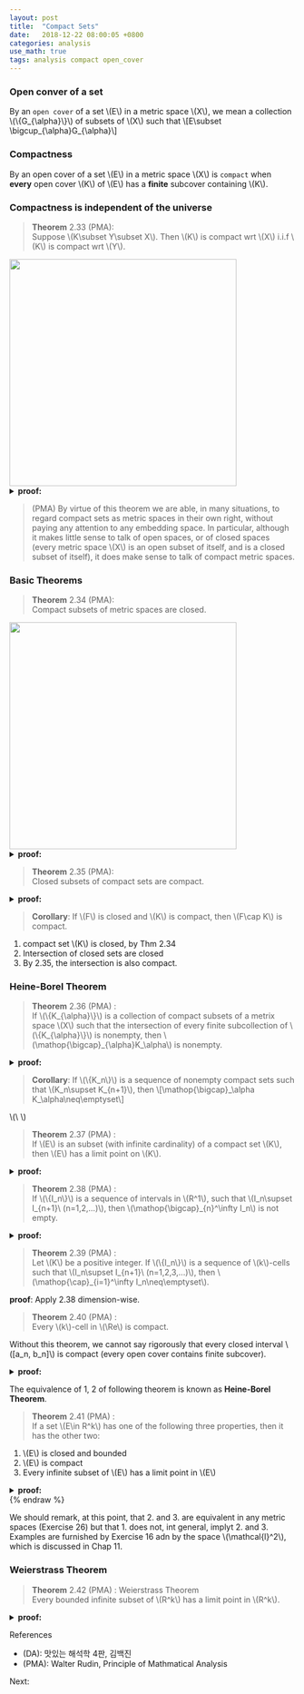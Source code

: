 ```yaml
---
layout: post
title:  "Compact Sets"
date:   2018-12-22 08:00:05 +0800
categories: analysis
use_math: true
tags: analysis compact open_cover
---
```



### Open conver of a set
By an `open cover` of a set \\(E\\) in a metric space \\(X\\), we mean a collection \\(\\{G\_\{\alpha\}\\}\\) of subsets of \\(X\\) such that
\\[E\subset \bigcup\_\{\alpha\}G\_\{\alpha\}\\]

### Compactness
By an open cover of a set \\(E\\) in a metric space \\(X\\) is `compact` when __every__ open cover \\(K\\) of \\(E\\) has a __finite__ subcover containing \\(K\\).


### Compactness is independent of the universe
> __Theorem__ 2.33 (PMA):  
Suppose \\(K\subset Y\subset X\\). Then \\(K\\) is compact wrt \\(X\\) i.i.f \\(K\\) is compact wrt \\(Y\\).

<img src="{{ site.url }}/images/analysis/2018-12-22/img1.png" class="center" style="width:400px"/>
<details>
  <summary><b>proof:</b></summary>
{% raw %}
\\(\rightarrow\\): Consider an open cover of \\(K\\) in \\(Y\\), \\(\bigcup\_\{\alpha\}G\_\{\alpha\}\\). We have show that this open cover has a finite subcover, using the compactness of \\(K\\) in \\(X\\).  
Since \\(G\_\{\alpha\}\\) is open in \\(Y\subset X\\), \\(\exists\\) a set \\(F\_\{\alpha\}\\) open in \\(X\\), such that \\(G\_\alpha=Y\bigcap K\_\alpha\\).  
Since
\\[K\subset Y \quad\land\quad K\subset \bigcup\_\{\alpha\}G\_\{\alpha\},\\]
\\(\bigcup\_\{\alpha\}F\_\{\alpha\}\\) is an open cover of \\(K\\), and since \\(K\\) is compact in \\(X\\) it contains a finite subcover, denoted by the subindex \\(\alpha\_k\\).  
Now considering its intersection with \\(Y\\),
\\[\left(\bigcup\_\{\alpha_k\}K\_\{\alpha_k\}\right) \cap Y\\]
it contains \\(K\\) since the both terms contains \\(K\\), and finally
\\[=\bigcup\_\{\alpha\}K\_\{\alpha_k\}\cap Y=\bigcup\_\{\alpha\}G\_\{\alpha\_k\}\\]
Thus the finite subcover of \\(G\_\alpha\\) exists for arbitrary open cover \\(G\_\alpha\\) in \\(Y\\).  
\\(\leftarrow\\) : Consider \\(\\{G\_\alpha\\}\\), an open subcover of \\(K\\) in \\(X\\). Taking intersection with \\(Y\\) as \\(\bigcup\_\alpha G\_\alpha \cap Y\\) it still contains \\(K\\), and since \\(K\\) is compact in \\(Y\\) it contains a finite subcover \\(\\{G\_\{\alpha\_k\}\\}\\). Now we have
\\[K\subset \bigcup\_\{\alpha\_k\} G\_\{\alpha\_k\} \cap Y \subset \bigcup\_\{\alpha\_k\} G\_\{\alpha\_k\}\\]
Thus we obtained finite subcover for an arbitary open cover in \\(X\\). __Q.E.D.__
{% endraw %}
</details>


> (PMA) By virtue of this theorem we are able, in many situations, to regard compact sets as metric spaces in their own right, without paying any attention to any embedding space. In particular, although it makes little sense to talk of open spaces, or of closed spaces (every metric space \\(X\\) is an open subset of itself, and is a closed subset of itself), it does make sense to talk of compact metric spaces.


### Basic Theorems

> __Theorem__ 2.34 (PMA):  
Compact subsets of metric spaces are closed.

<img src="{{ site.url }}/images/analysis/2018-12-22/img2.png" class="center" style="width:400px"/>
<details>
  <summary><b>proof:</b></summary>
{% raw %}
Let \\(K\\) be a compact subset of a metric space \\(X\\). We shall prove that the complement of \\(K\\) is an open subset of \\(K\\).  
Suppose \\(p\in X,\\ p\notin K,\\ q\in K\\), and let \\(V\_q\\) and \\(W\_q\\) be neighborhoods of \\(p\\) and \\(q\\), respectively, of radii less than \\(\frac\{1\}\{2\}d(p,q)\\) [see Definition 2.18(a)?]. Since \\(K\\) is compact, there are finitely many points \\(q\_1,...,q\_n\in K\\) s.t.
\\[K\subset\left(W\_\{q\_1\}\cup ... \cup W\_\{q\_n\}\right)=W\\]
If \\(V:=V\_\{q\_1\}\cap\cdots\cap V\_\{q\_n\}\\), then \\(V\neq\emptyset\\) since \\(n\\) is finite, and is a neighborhood of \\(p\\) that does not intersect with \\(W\\). Hence \\(V\subset K^C\\) so that \\(p\\) is an interior point of \\(K^C\\). The theorem follows.
{% endraw %}
</details>

> __Theorem__ 2.35 (PMA):  
Closed subsets of compact sets are compact.
<details>
  <summary><b>proof:</b></summary>
{% raw %}
Suppose \\(F\subset K\subset X\\), \\(F\\) is closed, and \\(K\\) is compact. Let \\(\\{V\_\alpha\\}\\) be an open cover of \\(F\\). By adjoining \\(F^C\\) (which is open in \\(X\\)) to \\(\\{V\_\alpha\\}\\), we obtain an open cover \\(\Omega\\) of \\(K\\). Since \\(K\\) is compact, there is a finite subcollection \\(\Phi\\) of \\(\Omega\\) which covers \\(K\\), and hence \\(F\\). If \\(F^C\\) is still a member of \\(\Phi\\), se may remove it and still retain an open cover of \\(F\\). We have thus shown that a finite subcollection of \\(\\{V\_\alpha\\}\\) covers \\(F\\).
{% endraw %}
</details>


> __Corollary__: If \\(F\\) is closed and \\(K\\) is compact, then \\(F\cap K\\) is compact.

1. compact set \\(K\\) is closed, by Thm 2.34
2. Intersection of closed sets are closed
3. By 2.35, the intersection is also compact.


### Heine-Borel Theorem

> __Theorem__ 2.36 (PMA) :  
If \\(\\{K\_\{\alpha\}\\}\\) is a collection of compact subsets of a metrix space \\(X\\) such that the intersection of every finite subcollection of \\(\\{K\_\{\alpha\}\\}\\) is nonempty, then \\(\mathop\{\bigcap\}\_\{\alpha\}K\_\alpha\\) is nonempty.
<details>
  <summary><b>proof:</b></summary>
{% raw %}
Suppose that \\(\mathop\{\bigcap\}\_\{\alpha\}K\_\alpha\\) is empty. Fix a \\(\alpha'\\) and assume \\(\nexists\\ p\in K\_\{\alpha'\} \\ : \\ p\in K\_\alpha\\ \forall\\ \alpha \neq \alpha'\\) (assumption says the intersection is nonempty only for finite collections).  
Then \\(\bigcup\_\{\alpha\}K\_\{\alpha\}^C\\) is an open cover of \\(K\_\{\alpha'\}\\), and there exists a finite collections \\(K\_\{\alpha\_1\}^C,...,K\_\{\alpha\_n\}^C\\) that their union covers \\(K\_\{\alpha'\}\\). Now we have a contradiction, since by the statement so far,
\\[K\_\{\alpha'\}\cap\left( K\_\{\alpha\_1\}^C\cup \cdots \cup K\_\{\alpha\_n\}^C \right)^C=\emptyset\\]
\\[\rightarrow K\_\{\alpha'\}\cap\left( K\_\{\alpha\_1\}\cap \cdots \cap K\_\{\alpha\_n\} \right)=\emptyset\\]QED.
{% endraw %}
</details>


> __Corollary__: If \\(\\{K\_n\\}\\) is a sequence of nonempty compact sets such that \\(K\_n\supset K\_\{n+1\}\\), then \\[\mathop\{\bigcap\}\_\alpha K\_\alpha\neq\emptyset\\]

\\(\\ \\)

> __Theorem__ 2.37 (PMA) :  
If \\(E\\) is an subset (with infinite cardinality) of a compact set \\(K\\), then \\(E\\) has a limit point on \\(K\\).
<details>
  <summary><b>proof:</b></summary>
{% raw %}
1. If no point of \\(K\\) were __a limit point of \\(E\\)__, then for all \\(q\in K\\) exists a neighborhood \\(V\_\{\epsilon\_q\}\\) which contains __at most one point of \\(E\\)__ (namely, \\(q\\) if \\(q\\in E\\)).
2. Now it is clear that no finite subcollection of \\(\mathop\{\bigcup\}\_q V\_\{\epsilon\_q\}\\) can cover \\(E\\), and the sma e is true of \\(K\\) since \\(E\subset K\\). This contradicts the compactness of \\(K\\).
{% endraw %}
</details>

> __Theorem__ 2.38 (PMA) :  
If \\(\\{I\_n\\}\\) is a sequence of intervals in \\(R^1\\), such that \\(I\_n\supset I\_\{n+1\}\\ (n=1,2,...)\\), then \\(\mathop\{\bigcap\}\_\{n\}^\infty I\_n\\) is not empty.
<details>
  <summary><b>proof:</b></summary>
{% raw %}
1. Let \\(E\\) be the set of all \\(x\_n\\). Since \\(x\_n\\)s are bounded by any \\(b\_k\\), by the least upper bound property of \\(R\\), the supremum exists, so denote \\(x=\sup E\\). We immediately see that \\(x\_n \leq C\\)
2.  Now we want to show that \\(x\leq b\_n\\). Suppose not. Then for some \\(n\\), \\(x > b\_n\\) and let \\(\epsilon'=x-b\_n\\).  
Since \\(x=\sup E,\\ \forall\\ \epsilon>0\\ \exists\\ n\in\mathbb\{N\}\\ :\\ x-\epsilon < x\_n \leq x\\). By letting \\(\epsilon=\epsilon'\\), we see that
\\[x-\epsilon' = b\_n < a\_n < x\\] which is a contradiction.
3. Combining all 2, we see that \\(a\_n\leq x \leq b_n \forall n\in \mathbb\{N\}\\), so that \\[x\in \mathop\{\cap\}\_\{i=1\}^\infty I\_n\neq\emptyset\\]. 
{% endraw %}
</details>

> __Theorem__ 2.39 (PMA) :  
Let \\(K\\) be a positive integer. If \\(\\{I\_n\\}\\) is a sequence of \\(k\\)-cells such that \\(I\_n\supset I\_\{n+1\}\\ (n=1,2,3,...)\\), then \\(\mathop\{\cap\}\_\{i=1\}^\infty I\_n\neq\emptyset\\).

__proof__: Apply 2.38 dimension-wise.

> __Theorem__ 2.40 (PMA) :  
Every \\(k\\)-cell in \\(\Re\\) is compact.

Without this theorem, we cannot say rigorously that every closed interval \\([a\_n, b\_n]\\) is compact (every open cover contains finite subcover).
<details>
  <summary><b>proof:</b></summary>
{% raw %}
1. Let \\(I\\) be a \\(k\\)-cell, consisting of all points \\(\textbf\{x\}=(x\_1,...,x\_k)\\ :\\ a\_j\leq x\_k \leq b\_j\\ (1\leq j\leq k)\\). Put
\\[\delta := \left\\{  \sum\_\{j=1\}^k (b\_j-a\_j)^2\right\\}^\{\frac\{1\}\{2\}\}.\\]
Then we easily see that \\(\forall \textbf\{p, q\}\in I,\\ \|\|\textbf\{p\}-\textbf\{q\}\|\| \leq \delta\\).  
2. Suppose, to get a contradiction, that \\(I\\) is not compact. Then there is an open cover \\(\\{G\_\alpha\\}\\) which contains no finite subcover. Put \\(c\_j=(a\_j+b\_j)/2\\). Now using \\(2\times k\\) intervals, we can construct \\(2^k\\) subintervals, and atleast one of such subintervals cannot be covered by finite open cover (If not, take union and it covers \\(I\\)). Call the interval \\(I\_n\\), anc continue the process for \\(n=1,2,...\\), we obtain a sequence \\(\\{I\_n\\}\\) with following properties.  
    1. \\(I\supset I\_1 \supset I\_2 ...\\)
    2. \\(\forall\\ n,\\ I\_n\\) cannot be covered by the open subcover.
    3. If \\( \textbf\{p, q\}\in I\_n\\), then \\(\|\|\textbf\{p\}-\textbf\{q\}\|\| \leq 2^\{-n\}\delta \\).
3. By (a) and `Theorem 2.39`, \\(\exists x^* \\) which lies in all \\(I\_n\\). Since the \\(\\{G\_\alpha\\}\\) covers \\(I\\), for some \\(\alpha\\ x^* \in G\_\alpha\\). Since \\(G\_\alpha\\) is open in \\(\Re\\), there exists \\(\lambda\\ :\\ \|\|x^* - q\|\| \leq \lambda \rightarrow q\in G\_\alpha\\). Now for some \\(n'\\ :\\ 2^\{-n'\}\delta \leq \lambda\\)\\), (c) implies that \\(I\_n\subset G\_\alpha\\), which contradicts (b). 
{% endraw %}
</details>


The equivalence of 1, 2 of following theorem is known as __Heine-Borel Theorem__.
> __Theorem__ 2.41 (PMA) :  
If a set \\(E\in R^k\\) has one of the following three properties, then it has the other two:
1. \\(E\\) is closed and bounded
2. \\(E\\) is compact
3. Every infinite subset of \\(E\\) has a limit point in \\(E\\)
<details>
  <summary><b>proof:</b></summary>
{% raw %}
* If 1. holds, then \\(E\\) is a subset of some \\(k\\)-cell, and 2. follows from the `Theorem 2.40` and `Theorem 2.35`. 
* Theorem 2.37 shows that 2. implies 3.
* It remains to show tha 3. implies 1.  
Proof by contraposition:  
-1. Suppose \\(E\\) is not bounded. Then \\(E\\) contains points \\(x\_n\\) with
\\[\|x\_n\| > n\\ (n=1,2,3,...)\\]
The set \\(S:=\\{x\_n \| n=1,2,3,...\\}\\) clearly has no limit point in \\(R^k\\), thus not in \\(E\\). This show that 3. implies that \\(E\\) is bounded.
-2. If \(E\\) is not closed, then there is a point \\(x\_0\in R^k\\) which is a limit point of \\(E\\) but not in \\(E\\). Define \\(S:=\\{x\_n\\ \| \\ \|x\_0-x\_n\|<1/n\\}\\). Then \\(S\\) is infinite (otherwise \\(x\_0\\) cannot be a limit point of \\(E\\)), \\(S\\) has \\(x\_0\\) as a limit point, and \\(S\\) has no other limit point in \\(R^K\\). To show that \\(S\\) has no other limit point in \\(R^k\\), suppose \\(y\in R^k\\) such that \\(x\_0\neq y\\). Then
\\[\|x\_n-y\| \geq \|x\_0 - y\| - \|x\_n - x\_0\| \\]
\\[\|x\_0 - y\| - \frac\{1\}\{2\} \geq \frac\{1\}\{2\}\|x\_0-y\|\\]  

(1st - traingular inequality, 2nd - above, 3rd - \\(\frac\{1\}\{2\} \leq \frac\{1\}\{2\}\|x\_0-y\| \\), which holds for large \\(n\\)) for all but finitely many \\(n\\); this whos that \\(y\\) is not a limit point of \\(S\\) (Theorem 2.20). Since there exists an infinite subset of \\(E\\) suth chat has no limit point in \\(E\\), \\(E\\) is closed.  
</details>
{% endraw %}

We should remark, at this point, that 2. and 3. are equivalent in any metric spaces (Exercise 26) but that 1. does not, int general, implyt 2. and 3. Examples are furnished by Exercise 16 adn by the space \\(\mathcal\{l\}^2\\), which is discussed in Chap 11.

### Weierstrass Theorem
> __Theorem__ 2.42 (PMA) : Weierstrass Theorem  
Every bounded infinite subset of \\(R^k\\) has a limit point in \\(R^k\\).

<details>
  <summary><b>proof:</b></summary>
{% raw %}
Being bounded, the set \\(E\\) is a subset of some \\(k\\)-cell \\(\in R^k\\). By `Theorem 2.40`, the cell is compact, so \\(E\\) has a limit point in the cell, by `Theoren 2.37`.
{% endraw %}
</details>

References
* (DA): 맛있는 해석학 4판, 김백진
* (PMA): Walter Rudin, Principle of Mathmatical Analysis

Next:  

